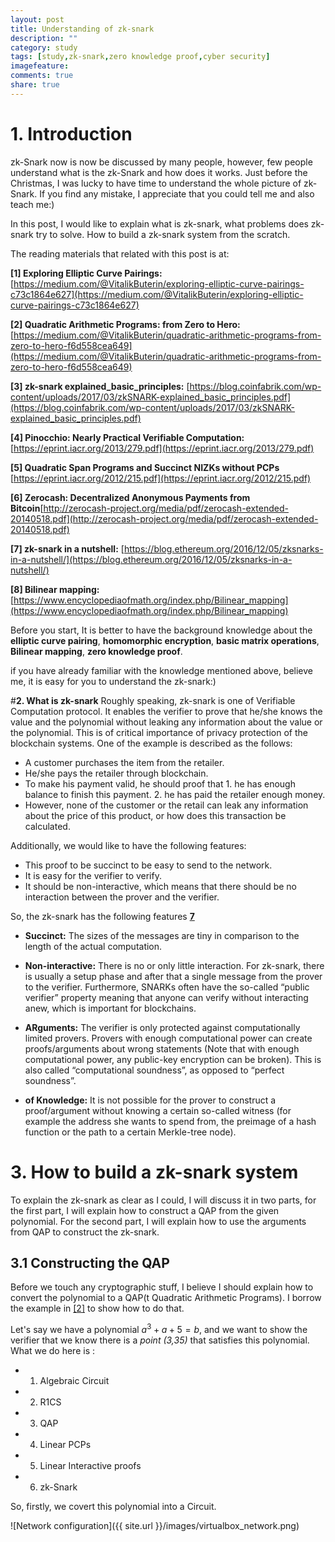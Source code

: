 ```yaml
---
layout: post
title: Understanding of zk-snark
description: ""
category: study
tags: [study,zk-snark,zero knowledge proof,cyber security]
imagefeature:
comments: true
share: true
---
```



# **1. Introduction**

zk-Snark now is now be discussed by many people, however, few people understand what is the zk-Snark and how does it works. Just before the Christmas, I was lucky to have time to understand the whole picture of zk-Snark. If you find any mistake, I appreciate that you could tell me and also teach me:)

In this post, I would like to explain what is zk-snark, what problems does zk-snark try to solve. How to build a zk-snark system from the scratch.

The reading materials that related with this post is at:


**[1] Exploring Elliptic Curve Pairings:** [https://medium.com/@VitalikButerin/exploring-elliptic-curve-pairings-c73c1864e627](https://medium.com/@VitalikButerin/exploring-elliptic-curve-pairings-c73c1864e627)

**[2] Quadratic Arithmetic Programs: from Zero to Hero:** [https://medium.com/@VitalikButerin/quadratic-arithmetic-programs-from-zero-to-hero-f6d558cea649](https://medium.com/@VitalikButerin/quadratic-arithmetic-programs-from-zero-to-hero-f6d558cea649)

**[3] zk-snark explained_basic_principles:**
 [https://blog.coinfabrik.com/wp-content/uploads/2017/03/zkSNARK-explained_basic_principles.pdf](https://blog.coinfabrik.com/wp-content/uploads/2017/03/zkSNARK-explained_basic_principles.pdf)

**[4] Pinocchio: Nearly Practical Verifiable Computation:**
 [https://eprint.iacr.org/2013/279.pdf](https://eprint.iacr.org/2013/279.pdf)


**[5] Quadratic Span Programs and Succinct NIZKs without PCPs**
[https://eprint.iacr.org/2012/215.pdf](https://eprint.iacr.org/2012/215.pdf)

**[6] Zerocash:  Decentralized Anonymous Payments from Bitcoin**[http://zerocash-project.org/media/pdf/zerocash-extended-20140518.pdf](http://zerocash-project.org/media/pdf/zerocash-extended-20140518.pdf)

**[7] zk-snark in a nutshell:** [https://blog.ethereum.org/2016/12/05/zksnarks-in-a-nutshell/](https://blog.ethereum.org/2016/12/05/zksnarks-in-a-nutshell/)

**[8] Bilinear mapping:**
[https://www.encyclopediaofmath.org/index.php/Bilinear_mapping](https://www.encyclopediaofmath.org/index.php/Bilinear_mapping)

Before you start, It is better to have the background knowledge about the **elliptic curve pairing**, **homomorphic encryption**, **basic matrix operations**, **Bilinear mapping**, **zero knowledge proof**.

 if you have already familiar with the knowledge mentioned above, believe me, it is easy for you to understand the zk-snark:)


#**2. What is zk-snark**
Roughly speaking, zk-snark is one of Verifiable Computation protocol. It enables the verifier to prove that he/she knows the value and the polynomial without leaking any information about the value or the polynomial. This is of critical importance of privacy protection of the blockchain systems. One of the example is described as the follows:

+ A customer purchases the item from the retailer.
+ He/she pays the retailer through blockchain.
+ To make his payment valid, he should proof that 1. he has enough balance to finish this payment. 2. he has paid the retailer enough money.
+ However, none of the customer or the retail can leak any information about the price of this product, or how does this transaction be calculated.

Additionally,  we would like to have the following features:
+ This proof to be succinct to be easy to send to the network.
+ It is easy for the verifier to verify.
+ It should be non-interactive, which means that there should be no interaction between the prover and the verifier.


So, the zk-snark has the following features **[7]()**

+ **Succinct:** The sizes of the messages are tiny in comparison to the length of the actual computation.

 + **Non-interactive:** There is no or only little interaction. For zk-snark, there is usually a setup phase and after that a single message from the prover to the verifier. Furthermore, SNARKs often have the so-called “public verifier” property meaning that anyone can verify without interacting anew, which is important for blockchains.

 + **ARguments:**  The verifier is only protected against computationally limited provers. Provers with enough computational power can create proofs/arguments about wrong statements (Note that with enough computational power, any public-key encryption can be broken). This is also called “computational soundness”, as opposed to “perfect soundness”.

+ **of Knowledge:** It is not possible for the prover to construct a proof/argument without knowing a certain so-called witness (for example the address she wants to spend from, the preimage of a hash function or the path to a certain Merkle-tree node).




# **3. How to build a zk-snark system**
To explain the zk-snark as clear as I could, I will discuss it in two parts, for the first part, I will explain how to construct a QAP from the given polynomial. For the second part, I will explain how to use the arguments from QAP to construct the zk-snark.

## **3.1 Constructing the QAP**
Before we touch any cryptographic stuff, I believe I should explain how to convert the polynomial to a QAP(t Quadratic Arithmetic Programs). I borrow the example in [[2]](https://medium.com/@VitalikButerin/quadratic-arithmetic-programs-from-zero-to-hero-f6d558cea649) to show how to do that.

Let's say we have a polynomial $a^3+a+5=b$, and we want to show the verifier that we know there is a *point (3,35)* that satisfies this polynomial.
 What we do here is :

 + 1. Algebraic Circuit
 + 2. R1CS
 + 3. QAP
 + 4. Linear PCPs
 + 5. Linear Interactive proofs
 + 6. zk-Snark

So, firstly, we covert this polynomial into a Circuit.

![Network configuration]({{ site.url }}/images/virtualbox_network.png)
